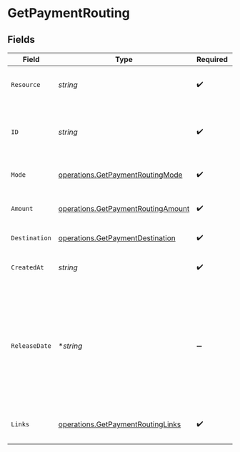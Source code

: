 # GetPaymentRouting


## Fields

| Field                                                                                                                                                                                                                                                             | Type                                                                                                                                                                                                                                                              | Required                                                                                                                                                                                                                                                          | Description                                                                                                                                                                                                                                                       | Example                                                                                                                                                                                                                                                           |
| ----------------------------------------------------------------------------------------------------------------------------------------------------------------------------------------------------------------------------------------------------------------- | ----------------------------------------------------------------------------------------------------------------------------------------------------------------------------------------------------------------------------------------------------------------- | ----------------------------------------------------------------------------------------------------------------------------------------------------------------------------------------------------------------------------------------------------------------- | ----------------------------------------------------------------------------------------------------------------------------------------------------------------------------------------------------------------------------------------------------------------- | ----------------------------------------------------------------------------------------------------------------------------------------------------------------------------------------------------------------------------------------------------------------- |
| `Resource`                                                                                                                                                                                                                                                        | *string*                                                                                                                                                                                                                                                          | :heavy_check_mark:                                                                                                                                                                                                                                                | Indicates the response contains a route object. Will always contain the string `route` for this endpoint.                                                                                                                                                         | route                                                                                                                                                                                                                                                             |
| `ID`                                                                                                                                                                                                                                                              | *string*                                                                                                                                                                                                                                                          | :heavy_check_mark:                                                                                                                                                                                                                                                | The identifier uniquely referring to this route. Mollie will always refer to the route by this ID.<br/>Example: `rt_5B8cwPMGnU6qLbRvo7qEZo`.                                                                                                                      | rt_5B8cwPMGnU                                                                                                                                                                                                                                                     |
| `Mode`                                                                                                                                                                                                                                                            | [operations.GetPaymentRoutingMode](../../models/operations/getpaymentroutingmode.md)                                                                                                                                                                              | :heavy_check_mark:                                                                                                                                                                                                                                                | Whether this entity was created in live mode or in test mode.                                                                                                                                                                                                     | live                                                                                                                                                                                                                                                              |
| `Amount`                                                                                                                                                                                                                                                          | [operations.GetPaymentRoutingAmount](../../models/operations/getpaymentroutingamount.md)                                                                                                                                                                          | :heavy_check_mark:                                                                                                                                                                                                                                                | The portion of the total payment amount being routed. Currently only `EUR` payments can be routed.                                                                                                                                                                |                                                                                                                                                                                                                                                                   |
| `Destination`                                                                                                                                                                                                                                                     | [operations.GetPaymentDestination](../../models/operations/getpaymentdestination.md)                                                                                                                                                                              | :heavy_check_mark:                                                                                                                                                                                                                                                | The destination of this portion of the payment.                                                                                                                                                                                                                   |                                                                                                                                                                                                                                                                   |
| `CreatedAt`                                                                                                                                                                                                                                                       | *string*                                                                                                                                                                                                                                                          | :heavy_check_mark:                                                                                                                                                                                                                                                | The date and time when the route was created. The date is given in ISO 8601 format.                                                                                                                                                                               | 2024-12-12T10:00:00Z                                                                                                                                                                                                                                              |
| `ReleaseDate`                                                                                                                                                                                                                                                     | **string*                                                                                                                                                                                                                                                         | :heavy_minus_sign:                                                                                                                                                                                                                                                | Optionally, schedule this portion of the payment to be transferred to its destination on a later date. The<br/>date must be given in `YYYY-MM-DD` format.<br/><br/>If no date is given, the funds become available to the connected merchant as soon as the payment succeeds. | 2024-12-12                                                                                                                                                                                                                                                        |
| `Links`                                                                                                                                                                                                                                                           | [operations.GetPaymentRoutingLinks](../../models/operations/getpaymentroutinglinks.md)                                                                                                                                                                            | :heavy_check_mark:                                                                                                                                                                                                                                                | An object with several relevant URLs. Every URL object will contain an `href` and a `type` field.                                                                                                                                                                 |                                                                                                                                                                                                                                                                   |